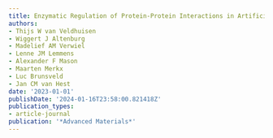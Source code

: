```yaml
---
title: Enzymatic Regulation of Protein-Protein Interactions in Artificial Cells
authors:
- Thijs W van Veldhuisen
- Wiggert J Altenburg
- Madelief AM Verwiel
- Lenne JM Lemmens
- Alexander F Mason
- Maarten Merkx
- Luc Brunsveld
- Jan CM van Hest
date: '2023-01-01'
publishDate: '2024-01-16T23:58:00.821418Z'
publication_types:
- article-journal
publication: '*Advanced Materials*'
---
```

